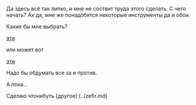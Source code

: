Да здесь всё так липко, и мне не соствит труда этого сделать.
С чего начать? Ах да, мне же понадобятся некоторые инструменты да и обои.

Какие бы мне выбрать?

[эти](https://www.google.be/search?q=windows&tbm=isch)

или может вот

[эти](https://www.google.be/search?q=linux&tbm=isch)

Надо бы обдумать все за и против.

А пока...

Сделаю чтонибуть [другое] (../zefir.md)